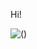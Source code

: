 Hi!

![()](https://lh3.googleusercontent.com/u/1/drive-viewer/AEYmBYQaK61nMw5guxzErrXt1Si-J0p4ZmPRA-qzesm2Eab38XkVfAc5Nn521c8Ut_NUgH7Dma4ofjT5EG92myqvM9woEjA2YQ=w1920-h945)
